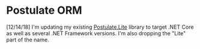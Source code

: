 # Postulate ORM

[12/14/18] I'm updating my existing [Postulate.Lite](https://github.com/adamosoftware/Postulate.Lite) library to target .NET Core as well as several .NET Framework versions. I'm also dropping the "Lite" part of the name.
